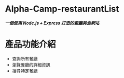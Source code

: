 # Alpha-Camp-restaurantList

***一個使用 Node.js + Express 打造的餐廳美食網站***

# 產品功能介紹
* 查詢所有餐廳
* 瀏覽餐廳的詳細資訊
* 搜尋特定餐廳

